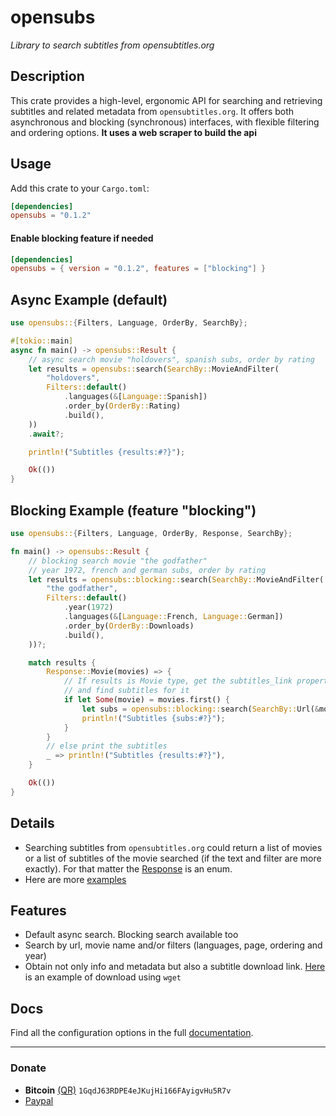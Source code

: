 # opensubs
*Library to search subtitles from opensubtitles.org*

## Description
This crate provides a high-level, ergonomic API for searching and retrieving subtitles and related metadata from `opensubtitles.org`. 
It offers both asynchronous and blocking (synchronous) interfaces, with flexible filtering and ordering options. 
**It uses a web scraper to build the api** 

## Usage
Add this crate to your `Cargo.toml`:

```toml
[dependencies]
opensubs = "0.1.2"
```

#### Enable blocking feature if needed

```toml
[dependencies]
opensubs = { version = "0.1.2", features = ["blocking"] }
```

## Async Example (default)

```rust
use opensubs::{Filters, Language, OrderBy, SearchBy};

#[tokio::main]
async fn main() -> opensubs::Result {
    // async search movie "holdovers", spanish subs, order by rating
    let results = opensubs::search(SearchBy::MovieAndFilter(
        "holdovers",
        Filters::default()
            .languages(&[Language::Spanish])
            .order_by(OrderBy::Rating)
            .build(),
    ))
    .await?;

    println!("Subtitles {results:#?}");

    Ok(())
}
```

## Blocking Example (feature "blocking")

```rust
use opensubs::{Filters, Language, OrderBy, Response, SearchBy};

fn main() -> opensubs::Result {
    // blocking search movie "the godfather"
    // year 1972, french and german subs, order by rating
    let results = opensubs::blocking::search(SearchBy::MovieAndFilter(
        "the godfather",
        Filters::default()
            .year(1972)
            .languages(&[Language::French, Language::German])
            .order_by(OrderBy::Downloads)
            .build(),
    ))?;

    match results {
        Response::Movie(movies) => {
            // If results is Movie type, get the subtitles_link property 
            // and find subtitles for it
            if let Some(movie) = movies.first() {
                let subs = opensubs::blocking::search(SearchBy::Url(&movie.subtitles_link))?;
                println!("Subtitles {subs:#?}");
            }
        }
        // else print the subtitles
        _ => println!("Subtitles {results:#?}"),
    }

    Ok(())
}
```

## Details
- Searching subtitles from `opensubtitles.org` could return a list of movies or a list of subtitles of the movie searched (if the text and filter are more exactly). For that matter the [Response](https://github.com/javiorfo/opensubs/blob/736b5a0d68fd2c7622bc1426458b204f7b3daf96/src/core/response.rs#L53) is an enum.
- Here are more [examples](https://github.com/javiorfo/opensubs/tree/master/examples)

## Features
- Default async search. Blocking search available too
- Search by url, movie name and/or filters (languages, page, ordering and year)
- Obtain not only info and metadata but also a subtitle download link. [Here](https://github.com/javiorfo/opensubs/blob/master/examples/download_sub.rs) is an example of download using `wget`

## Docs
Find all the configuration options in the full [documentation](https://docs.rs/opensubs/0.1.2/opensubs/).

---

### Donate
- **Bitcoin** [(QR)](https://raw.githubusercontent.com/javiorfo/img/master/crypto/bitcoin.png)  `1GqdJ63RDPE4eJKujHi166FAyigvHu5R7v`
- [Paypal](https://www.paypal.com/donate/?hosted_button_id=FA7SGLSCT2H8G)
